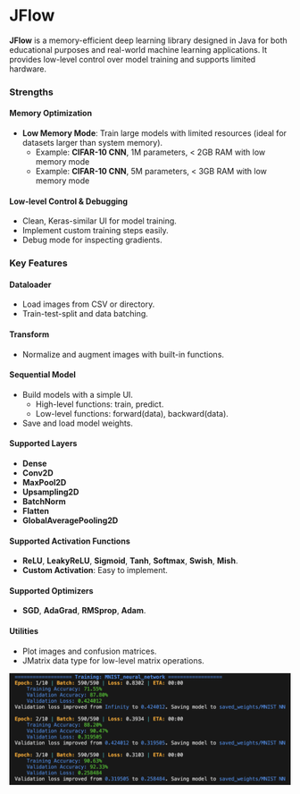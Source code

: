 # JFlow  

**JFlow** is a memory-efficient deep learning library designed in Java for both educational purposes and real-world machine learning applications. It provides low-level control over model training and supports limited hardware.  

### Strengths  

#### Memory Optimization  
- **Low Memory Mode**: Train large models with limited resources (ideal for datasets larger than system memory).  
    - Example: **CIFAR-10 CNN**, 1M parameters, < 2GB RAM with low memory mode  
    - Example: **CIFAR-10 CNN**, 5M parameters, < 3GB RAM with low memory mode  

#### Low-level Control & Debugging  
- Clean, Keras-similar UI for model training.  
- Implement custom training steps easily.  
- Debug mode for inspecting gradients.  

### Key Features  

#### Dataloader  
- Load images from CSV or directory.  
- Train-test-split and data batching.  

#### Transform  
- Normalize and augment images with built-in functions.  

#### Sequential Model  
- Build models with a simple UI.  
    - High-level functions: train, predict.  
    - Low-level functions: forward(data), backward(data).  
- Save and load model weights.  

#### Supported Layers  
- **Dense**  
- **Conv2D**
- **MaxPool2D**
- **Upsampling2D**
- **BatchNorm**
- **Flatten**  
- **GlobalAveragePooling2D**

#### Supported Activation Functions  
- **ReLU**, **LeakyReLU**, **Sigmoid**, **Tanh**, **Softmax**, **Swish**, **Mish**.  
- **Custom Activation**: Easy to implement.  

#### Supported Optimizers  
- **SGD**, **AdaGrad**, **RMSprop**, **Adam**.  

#### Utilities  
- Plot images and confusion matrices.  
- JMatrix data type for low-level matrix operations.  

![Alt text](readme-images/Callback-Example.png)